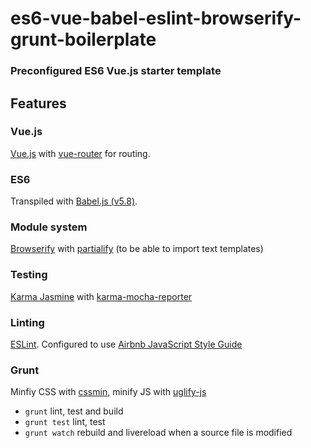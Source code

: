 <h1>es6-vue-babel-eslint-browserify-grunt-boilerplate</h1>
<h3>Preconfigured ES6 Vue.js starter template</h3>

## Features

### Vue.js
<a href="http://vuejs.org">Vue.js</a> with <a href="http://vuejs.github.io/vue-router/en/index.html">vue-router</a> for routing.

### ES6
Transpiled with <a href="https://babeljs.io">Babel.js (v5.8)</a>.

### Module system
<a href="https://www.npmjs.com/package/browserify">Browserify</a> with <a href="https://www.npmjs.com/package/partialify">partialify</a> (to be able to import text templates)

### Testing
<a href="https://www.npmjs.com/package/karma-jasmine">Karma Jasmine</a> with <a href="https://www.npmjs.com/package/karma-mocha-reporter">karma-mocha-reporter</a>

### Linting
<a href="https://www.npmjs.com/package/eslint">ESLint</a>. Configured to use <a href="https://github.com/airbnb/javascript">Airbnb JavaScript Style Guide</a>

### Grunt
Minfiy CSS with <a href="https://www.npmjs.com/package/cssmin">cssmin</a>, minify JS with <a href="https://www.npmjs.com/package/uglify-js">uglify-js</a>

* ```grunt``` lint, test and build
* ```grunt test``` lint, test
* ```grunt watch``` rebuild and livereload when a source file is modified
